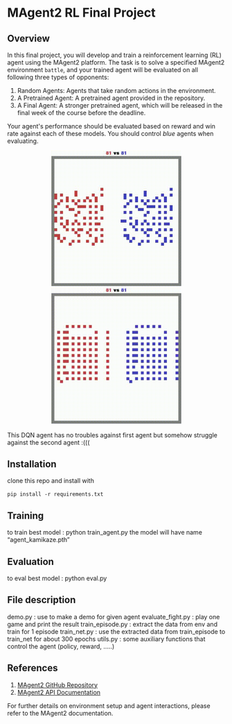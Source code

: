 # MAgent2 RL Final Project
## Overview
In this final project, you will develop and train a reinforcement learning (RL) agent using the MAgent2 platform. The task is to solve a specified MAgent2 environment `battle`, and your trained agent will be evaluated on all following three types of opponents:

1. Random Agents: Agents that take random actions in the environment.
2. A Pretrained Agent: A pretrained agent provided in the repository.
3. A Final Agent: A stronger pretrained agent, which will be released in the final week of the course before the deadline.

Your agent's performance should be evaluated based on reward and win rate against each of these models. You should control *blue* agents when evaluating.


<p align="center">
  <img src="video/battle_vs_random.gif" width="300" alt="battle vs random agent" />
  <img src="video/demo_best.gif" width="300" alt="battle vs pretrained agent" />
</p>

This DQN agent has no troubles against first agent but somehow struggle against the second agent :(((

## Installation
clone this repo and install with
```
pip install -r requirements.txt
```

## Training
to train best model : python train_agent.py the model will have name “agent_kamikaze.pth”
## Evaluation
to eval best model : python eval.py
## File description
demo.py : use to make a demo for given agent
evaluate_fight.py : play one game and print the result
train_episode.py : extract the data from env and train for 1 episode
train_net.py : use the extracted data from train_episode to train_net for about 300 epochs 
utils.py : some auxiliary functions that control the agent (policy, reward, …..)


## References

1. [MAgent2 GitHub Repository](https://github.com/Farama-Foundation/MAgent2)
2. [MAgent2 API Documentation](https://magent2.farama.org/introduction/basic_usage/)

For further details on environment setup and agent interactions, please refer to the MAgent2 documentation.
